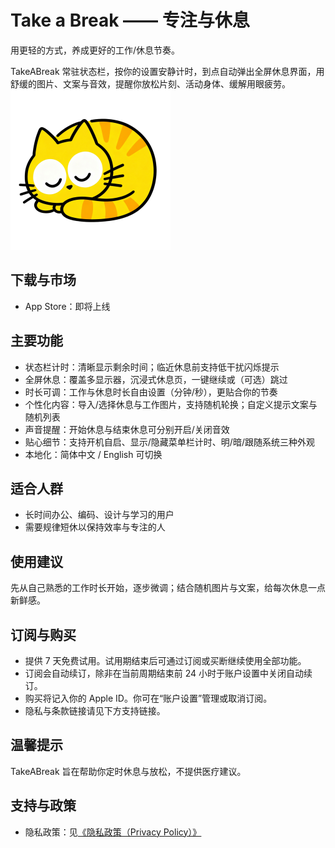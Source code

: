 # Take a Break —— 专注与休息

用更轻的方式，养成更好的工作/休息节奏。

TakeABreak 常驻状态栏，按你的设置安静计时，到点自动弹出全屏休息界面，用舒缓的图片、文案与音效，提醒你放松片刻、活动身体、缓解用眼疲劳。
![alt text](assets/takeabreak-icon.png)

## 下载与市场

-   App Store：即将上线

## 主要功能

-   状态栏计时：清晰显示剩余时间；临近休息前支持低干扰闪烁提示
-   全屏休息：覆盖多显示器，沉浸式休息页，一键继续或（可选）跳过
-   时长可调：工作与休息时长自由设置（分钟/秒），更贴合你的节奏
-   个性化内容：导入/选择休息与工作图片，支持随机轮换；自定义提示文案与随机列表
-   声音提醒：开始休息与结束休息可分别开启/关闭音效
-   贴心细节：支持开机自启、显示/隐藏菜单栏计时、明/暗/跟随系统三种外观
-   本地化：简体中文 / English 可切换

## 适合人群

-   长时间办公、编码、设计与学习的用户
-   需要规律短休以保持效率与专注的人

## 使用建议

先从自己熟悉的工作时长开始，逐步微调；结合随机图片与文案，给每次休息一点新鲜感。

## 订阅与购买

-   提供 7 天免费试用。试用期结束后可通过订阅或买断继续使用全部功能。
-   订阅会自动续订，除非在当前周期结束前 24 小时于账户设置中关闭自动续订。
-   购买将记入你的 Apple ID。你可在“账户设置”管理或取消订阅。
-   隐私与条款链接请见下方支持链接。

## 温馨提示

TakeABreak 旨在帮助你定时休息与放松，不提供医疗建议。

## 支持与政策

-   隐私政策：见[《隐私政策（Privacy Policy）》](./privacy-policy)

